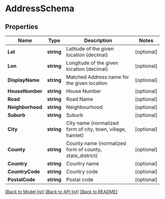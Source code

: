 # AddressSchema

## Properties
Name | Type | Description | Notes
------------ | ------------- | ------------- | -------------
**Lat** | **string** | Latitude of the given location (decimal) | [optional] 
**Lon** | **string** | Longitude of the given location (decimal) | [optional] 
**DisplayName** | **string** | Matched Address name for the given location | [optional] 
**HouseNumber** | **string** | House Number | [optional] 
**Road** | **string** | Road Name | [optional] 
**Neighborhood** | **string** | Neighbourhood | [optional] 
**Suburb** | **string** | Suburb | [optional] 
**City** | **string** | City name (normalized form of city, town, village, hamlet) | [optional] 
**County** | **string** | County name (normalized form of county, state_district) | [optional] 
**Country** | **string** | Country name | [optional] 
**CountryCode** | **string** | Country code | [optional] 
**PostalCode** | **string** | Postal code | [optional] 

[[Back to Model list]](../README.md#documentation-for-models) [[Back to API list]](../README.md#documentation-for-api-endpoints) [[Back to README]](../README.md)


